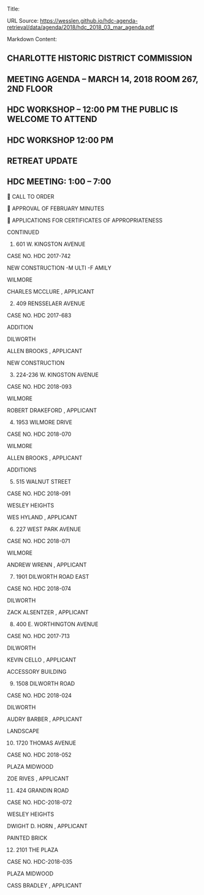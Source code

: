 Title: 

URL Source: https://wesslen.github.io/hdc-agenda-retrieval/data/agenda/2018/hdc_2018_03_mar_agenda.pdf

Markdown Content:
## CHARLOTTE HISTORIC DISTRICT COMMISSION 

## MEETING AGENDA – MARCH 14, 2018 ROOM 267, 2ND FLOOR 

## HDC WORKSHOP – 12:00 PM THE PUBLIC IS WELCOME TO ATTEND 

## HDC WORKSHOP 12:00 PM 

## RETREAT UPDATE 

## HDC MEETING: 1:00 – 7:00 

 CALL TO ORDER 

 APPROVAL OF FEBRUARY MINUTES 

 APPLICATIONS FOR CERTIFICATES OF APPROPRIATENESS 

CONTINUED 

1. 601 W. KINGSTON AVENUE 

CASE NO. HDC 2017-742 

NEW CONSTRUCTION -M ULTI -F AMILY 

WILMORE 

CHARLES MCCLURE , APPLICANT 

2. 409 RENSSELAER AVENUE 

CASE NO. HDC 2017-683 

ADDITION 

DILWORTH 

ALLEN BROOKS , APPLICANT 

NEW CONSTRUCTION 

3. 224-236 W. KINGSTON AVENUE 

CASE NO. HDC 2018-093 

WILMORE 

ROBERT DRAKEFORD , APPLICANT 

4. 1953 WILMORE DRIVE 

CASE NO. HDC 2018-070 

WILMORE 

ALLEN BROOKS , APPLICANT 

ADDITIONS 

5. 515 WALNUT STREET 

CASE NO. HDC 2018-091 

WESLEY HEIGHTS 

WES HYLAND , APPLICANT 

6. 227 WEST PARK AVENUE 

CASE NO. HDC 2018-071 

WILMORE 

ANDREW WRENN , APPLICANT 

7. 1901 DILWORTH ROAD EAST 

CASE NO. HDC 2018-074 

DILWORTH 

ZACK ALSENTZER , APPLICANT 

8. 400 E. WORTHINGTON AVENUE 

CASE NO. HDC 2017-713 

DILWORTH 

KEVIN CELLO , APPLICANT 

ACCESSORY BUILDING 

9. 1508 DILWORTH ROAD 

CASE NO. HDC 2018-024 

DILWORTH 

AUDRY BARBER , APPLICANT 

LANDSCAPE 

10. 1720 THOMAS AVENUE 

CASE NO. HDC 2018-052 

PLAZA MIDWOOD 

ZOE RIVES , APPLICANT 

11. 424 GRANDIN ROAD 

CASE NO. HDC-2018-072 

WESLEY HEIGHTS 

DWIGHT D. HORN , APPLICANT 

PAINTED BRICK 

12. 2101 THE PLAZA 

CASE NO. HDC-2018-035 

PLAZA MIDWOOD 

CASS BRADLEY , APPLICANT

